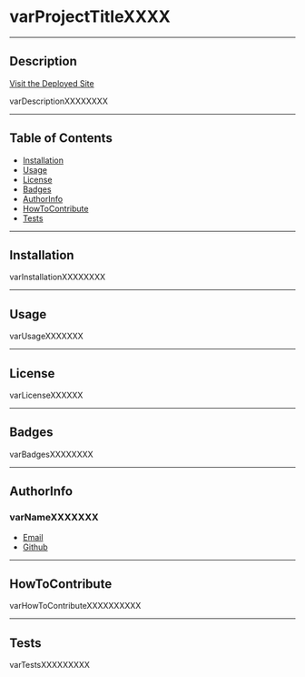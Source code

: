 # varProjectTitleXXXX

---

## Description

[Visit the Deployed Site](varDeployedSiteXXXX)

varDescriptionXXXXXXXX 

---

## Table of Contents

- [Installation](#Installation)
- [Usage](#Usage)
- [License](#License)
- [Badges](#Badges)
- [AuthorInfo](#AuthorInfo)
- [HowToContribute](#HowToContribute)
- [Tests](#Tests)

---

## Installation

varInstallationXXXXXXXX

---

## Usage

varUsageXXXXXXX

---

## License

varLicenseXXXXXX

---

## Badges

varBadgesXXXXXXXX

---

## AuthorInfo

### varNameXXXXXXX

* [Email](varEmailAddressXXXXXXX)
* [Github](varGithubUsernameXXXXXXX)

---

## HowToContribute

varHowToContributeXXXXXXXXXX

---

## Tests

varTestsXXXXXXXXX
